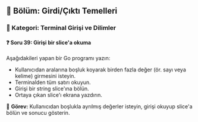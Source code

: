 ## 📘 Bölüm: Girdi/Çıktı Temelleri  
### 🔹 Kategori: Terminal Girişi ve Dilimler  
#### ❓ Soru 39: Girişi bir slice'a okuma

Aşağıdakileri yapan bir Go programı yazın:

- Kullanıcıdan aralarına boşluk koyarak birden fazla değer (ör. sayı veya kelime) girmesini isteyin.
- Terminalden tüm satırı okuyun.
- Girişi bir string slice'ına bölün.
- Ortaya çıkan slice'ı ekrana yazdırın.

🔧 **Görev:** Kullanıcıdan boşlukla ayrılmış değerler isteyin, girişi okuyup slice'a bölün ve sonucu gösterin.

